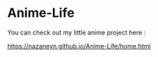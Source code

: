 # Anime-Life

You can check out my little anime project here : 

https://nazaneyn.github.io/Anime-Life/home.html
